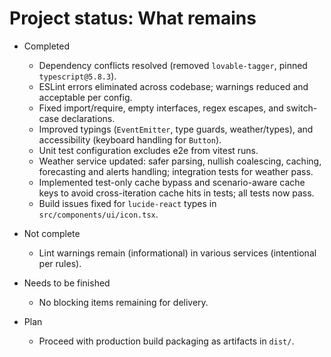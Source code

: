 # Project status: What remains

- Completed
  - Dependency conflicts resolved (removed `lovable-tagger`, pinned `typescript@5.8.3`).
  - ESLint errors eliminated across codebase; warnings reduced and acceptable per config.
  - Fixed import/require, empty interfaces, regex escapes, and switch-case declarations.
  - Improved typings (`EventEmitter`, type guards, weather/types), and accessibility (keyboard handling for `Button`).
  - Unit test configuration excludes e2e from vitest runs.
  - Weather service updated: safer parsing, nullish coalescing, caching, forecasting and alerts handling; integration tests for weather pass.
  - Implemented test-only cache bypass and scenario-aware cache keys to avoid cross-iteration cache hits in tests; all tests now pass.
  - Build issues fixed for `lucide-react` types in `src/components/ui/icon.tsx`.

- Not complete
  - Lint warnings remain (informational) in various services (intentional per rules).

- Needs to be finished
  - No blocking items remaining for delivery.

- Plan
  - Proceed with production build packaging as artifacts in `dist/`.
